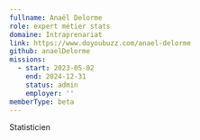 ```yaml
---
fullname: Anaël Delorme
role: expert métier stats
domaine: Intraprenariat
link: https://www.doyoubuzz.com/anael-delorme
github: anaelDelorme
missions:
  - start: 2023-05-02
    end: 2024-12-31
    status: admin
    employer: ''
memberType: beta
---
```


Statisticien
